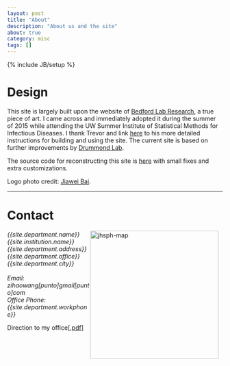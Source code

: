 ```yaml
---
layout: post
title: "About"
description: "About us and the site"
about: true
category: misc
tags: []
---
```

{% include JB/setup %}

<div class="bigspacer"></div>
<div class="bigspacer"></div>

<a name="about"></a>

# Design


This site is largely built upon the website of [Bedford Lab Research](http://bedford.io/), a true piece of art. I came across and immediately adopted it during the summer of 2015 while attending the UW Summer Institute of Statistical Methods for Infectious Diseases. I thank Trevor and link [here](http://bedford.io/misc/about/) to his more detailed instructions for building and using the site. The current site is based on further improvements by [Drummond Lab](http://drummondlab.org/). 

The source code for reconstructing this site is [here](https://github.com/zihaowang/zihaowang.github.io) with small
fixes and extra customizations.

Logo photo credit: [Jiawei Bai](http://www.biostat.jhsph.edu/~jbai/index.html).

<div class="bigspacer"></div>
<hr/>
<div class="bigspacer"></div>


<a name="contact"></a>

# Contact

<!-- [<img style="float:right;margin:0 10px 10px 0" src="/assets/images/jhsph-map.png">](https://goo.gl/7O9bZp =300x) -->

[<img src="{{site.department.map-image}}" alt="jhsph-map" style="width: 300px; float:right; margin:0 10px 10px 0"/>]({{site.department.map}})

<address>
{{site.department.name}}<br>
{{site.institution.name}}<br>
{{site.department.address}}<br>
{{site.department.office}}<br>
{{site.department.city}}<br>
<br>
Email: zihaowang<span style="display:none">obfuscate</span>[punto]gmail[punto]com<br>
Office Phone: {{site.department.workphone}}
</address>

Direction to my office[[.pdf]](assets/pdfs/team/zihaowang-office.pdf)

<!-- ![company-image]({{site.department.logo}}){:class="img-responsive"} -->

<div class="bigspacer"></div>
<div class="bigspacer"></div>
<div class="bigspacer"></div>




